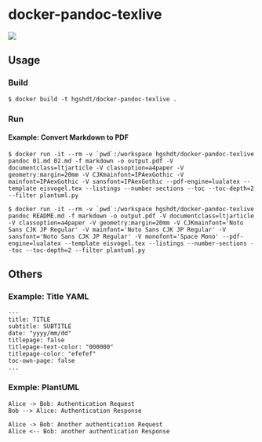 # docker-pandoc-texlive

[![](https://images.microbadger.com/badges/image/hideto1976/docker-pandoc-texlive.svg)](https://microbadger.com/images/hideto1976/docker-pandoc-texlive "Get your own image badge on microbadger.com")

## Usage

### Build

`$ docker build -t hgshdt/docker-pandoc-texlive .`

### Run 

#### Example: Convert Markdown to PDF

```
$ docker run -it --rm -v `pwd`:/workspace hgshdt/docker-pandoc-texlive pandoc 01.md 02.md -f markdown -o output.pdf -V documentclass=ltjarticle -V classoption=a4paper -V geometry:margin=20mm -V CJKmainfont=IPAexGothic -V mainfont=IPAexGothic -V sansfont=IPAexGothic --pdf-engine=lualatex --template eisvogel.tex --listings --number-sections --toc --toc-depth=2 --filter plantuml.py
```

```
$ docker run -it --rm -v `pwd`:/workspace hgshdt/docker-pandoc-texlive pandoc README.md -f markdown -o output.pdf -V documentclass=ltjarticle -V classoption=a4paper -V geometry:margin=20mm -V CJKmainfont='Noto Sans CJK JP Regular' -V mainfont='Noto Sans CJK JP Regular' -V sansfont='Noto Sans CJK JP Regular' -V monofont='Space Mono' --pdf-engine=lualatex --template eisvogel.tex --listings --number-sections --toc --toc-depth=2 --filter plantuml.py
```

## Others

### Example: Title YAML

```
---
title: TITLE
subtitle: SUBTITLE
date: "yyyy/mm/dd"
titlepage: false
titlepage-text-color: "000000"
titlepage-color: "efefef"
toc-own-page: false
...
```

### Exmple: PlantUML

```plantuml
Alice -> Bob: Authentication Request
Bob --> Alice: Authentication Response

Alice -> Bob: Another authentication Request
Alice <-- Bob: another authentication Response
```

